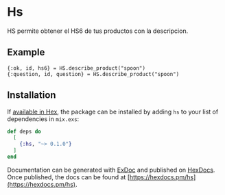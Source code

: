 # Hs
HS permite obtener el HS6 de tus productos con la descripcion.

## Example

```
{:ok, id, hs6} = HS.describe_product("spoon")
{:question, id, question} = HS.describe_product("spoon")
```


## Installation

If [available in Hex](https://hex.pm/docs/publish), the package can be installed
by adding `hs` to your list of dependencies in `mix.exs`:

```elixir
def deps do
  [
    {:hs, "~> 0.1.0"}
  ]
end
```

Documentation can be generated with [ExDoc](https://github.com/elixir-lang/ex_doc)
and published on [HexDocs](https://hexdocs.pm). Once published, the docs can
be found at [https://hexdocs.pm/hs](https://hexdocs.pm/hs).
